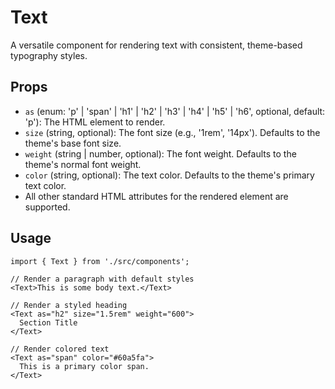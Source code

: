# Text

A versatile component for rendering text with consistent, theme-based typography styles.

## Props

*   `as` (enum: 'p' | 'span' | 'h1' | 'h2' | 'h3' | 'h4' | 'h5' | 'h6', optional, default: 'p'): The HTML element to render.
*   `size` (string, optional): The font size (e.g., '1rem', '14px'). Defaults to the theme's base font size.
*   `weight` (string | number, optional): The font weight. Defaults to the theme's normal font weight.
*   `color` (string, optional): The text color. Defaults to the theme's primary text color.
*   All other standard HTML attributes for the rendered element are supported.

## Usage

```tsx
import { Text } from './src/components';

// Render a paragraph with default styles
<Text>This is some body text.</Text>

// Render a styled heading
<Text as="h2" size="1.5rem" weight="600">
  Section Title
</Text>

// Render colored text
<Text as="span" color="#60a5fa">
  This is a primary color span.
</Text>
```
